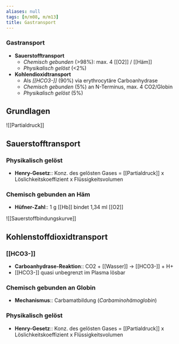```yaml
---
aliases: null
tags: [m/m08, m/m13]
title: Gastransport
---
```

### Gastransport 
- **Sauerstofftransport**
	- *Chemisch gebunden* (>98%): max. 4 [[O2]] / [[Häm]]
	- *Physikalisch gelöst* (<2%)
- **Kohlendioxidtransport**
	- Als *[[HCO3-]]* (90%) via erythrocytäre Carboanhydrase
	- *Chemisch gebunden* (5%) an N-Terminus, max. 4 CO2/Globin
	- *Physikalisch gelöst* (5%)

## Grundlagen
![[Partialdruck]]

## Sauerstofftransport
### Physikalisch gelöst
- **Henry-Gesetz**:: Konz. des gelösten Gases = [[Partialdruck]] x Löslichkeitskoeffizient x Flüssigkeitsvolumen
### Chemisch gebunden an Häm
- **Hüfner-Zahl**:: 1 g [[Hb]] bindet 1,34 ml [[O2]]


![[Sauerstoffbindungskurve]]


## Kohlenstoffdioxidtransport
### [[HCO3-]]
- **Carboanhydrase-Reaktion**:: CO2 + [[Wasser]] → [[HCO3-]] + H+
- [[HCO3-]] quasi unbegrenzt im Plasma lösbar

### Chemisch gebunden an Globin
- **Mechanismus**:: Carbamatbildung (*Carbaminohämoglobin*)
### Physikalisch gelöst
- **Henry-Gesetz**:: Konz. des gelösten Gases = [[Partialdruck]] x Löslichkeitskoeffizient x Flüssigkeitsvolumen